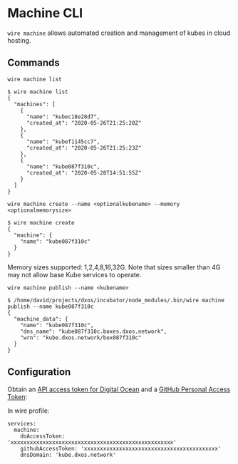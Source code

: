 # Machine CLI

`wire machine` allows automated creation and management of kubes in cloud hosting.

## Commands

`wire machine list`

```
$ wire machine list
{
  "machines": [
    {
      "name": "kubec18e28d7",
      "created_at": "2020-05-26T21:25:20Z"
    },
    {
      "name": "kubef1145cc7",
      "created_at": "2020-05-26T21:25:23Z"
    },
    {
      "name": "kube087f310c",
      "created_at": "2020-05-28T14:51:55Z"
    }
  ]
}
```

`wire machine create --name <optionalkubename> --memory <optionalmemorysize>`

```
$ wire machine create
{
  "machine": {
    "name": "kube087f310c"
  }
}
```

Memory sizes supported: 1,2,4,8,16,32G. Note that sizes smaller than 4G may not allow base Kube services to operate.

`wire machine publish --name <kubename>`

``` 
$ /home/david/projects/dxos/incubator/node_modules/.bin/wire machine publish --name kube087f310c
{
  "machine_data": {
    "name": "kube087f310c",
    "dns_name": "kube087f310c.boxes.dxos.network",
    "wrn": "kube.dxos.network/box087f310c"
  }
}
```

## Configuration

Obtain an [API access token for Digital Ocean](https://www.digitalocean.com/docs/apis-clis/api/create-personal-access-token/) 
and a [GitHub Personal Access Token](https://help.github.com/en/github/authenticating-to-github/creating-a-personal-access-token-for-the-command-line):

In wire profile:
```
services:
  machine:
    doAccessToken: 'xxxxxxxxxxxxxxxxxxxxxxxxxxxxxxxxxxxxxxxxxxxxxxxxxxx'
    githubAccessToken: 'xxxxxxxxxxxxxxxxxxxxxxxxxxxxxxxxxxxxxxxxxx'
    dnsDomain: 'kube.dxos.network'
```
